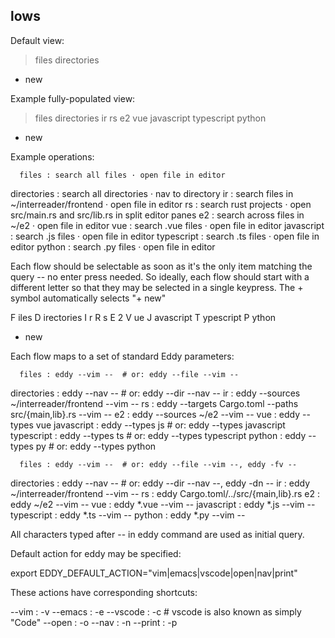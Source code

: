 lows
-----

Default view:

> files
  directories
  + new

Example fully-populated view:

> files
  directories
  ir
  rs
  e2
  vue
  javascript
  typescript
  python
  + new

Example operations:

      files : search all files · open file in editor
directories : search all directories · nav to directory
         ir : search files in ~/interreader/frontend · open file in editor
         rs : search rust projects · open src/main.rs and src/lib.rs in split editor panes
         e2 : search across files in ~/e2 · open file in editor
        vue : search .vue files · open file in editor
 javascript : search .js files · open file in editor
 typescript : search .ts files · open file in editor
     python : search .py files · open file in editor

Each flow should be selectable as soon as it's the only item matching the query -- no enter press needed.
So ideally, each flow should start with a different letter so that they may be selected in a single keypress.
The + symbol automatically selects "+ new"

F iles
D irectories
I r
R s
E 2
V ue
J avascript
T ypescript
P ython
+ new

Each flow maps to a set of standard Eddy parameters:

      files : eddy --vim --  # or: eddy --file --vim --
directories : eddy --nav --  # or: eddy --dir --nav --
         ir : eddy --sources ~/interreader/frontend --vim --
         rs : eddy --targets Cargo.toml --paths src/{main,lib}.rs --vim --
         e2 : eddy --sources ~/e2 --vim --
        vue : eddy --types vue
 javascript : eddy --types js  # or: eddy --types javascript
 typescript : eddy --types ts  # or: eddy --types typescript
     python : eddy --types py  # or: eddy --types python

      files : eddy --vim --  # or: eddy --file --vim --, eddy -fv --
directories : eddy --nav --  # or: eddy --dir --nav --, eddy -dn --
         ir : eddy ~/interreader/frontend --vim --
         rs : eddy Cargo.toml/../src/{main,lib}.rs
         e2 : eddy ~/e2 --vim --
        vue : eddy *.vue --vim --
 javascript : eddy *.js --vim --
 typescript : eddy *.ts --vim --
     python : eddy *.py --vim --

All characters typed after -- in eddy command are used as initial query.

Default action for eddy may be specified:

export EDDY_DEFAULT_ACTION="vim|emacs|vscode|open|nav|print"

These actions have corresponding shortcuts:

   --vim : -v
 --emacs : -e
--vscode : -c    # vscode is also known as simply "Code"
  --open : -o
   --nav : -n
 --print : -p
